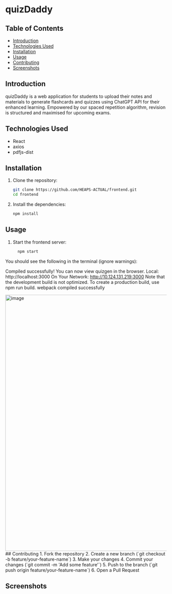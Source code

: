 # quizDaddy

## Table of Contents
- [Introduction](#introduction)
- [Technologies Used](#technologies-used)
- [Installation](#installation)
- [Usage](#usage)
- [Contributing](#contributing)
- [Screenshots](#screenshots)


## Introduction
quizDaddy is a web application for students to upload their notes and materials to generate flashcards and quizzes using ChatGPT API for their enhanced learning. Empowered by our spaced repetition algorithm, revision is structured and maximised for upcoming exams.

## Technologies Used
- React
- axios
- pdfjs-dist

## Installation
1. Clone the repository:
    ```sh
    git clone https://github.com/HEAPS-ACTUAL/frontend.git
    cd frontend
    ```

2. Install the dependencies:
    ```sh
    npm install
    ```
## Usage
1. Start the frontend server:
    ```sh
      npm start
    ```
  You should see the following in the terminal (ignore warnings):
  
  Compiled successfully!
  You can now view quizgen in the browser.
  Local: http://localhost:3000
  On Your Network:  http://10.124.131.219:3000
  Note that the development build is not optimized.
  To create a production build, use npm run build.
  webpack compiled successfully

<img width="800" alt="image" src="https://github.com/user-attachments/assets/582f549c-31de-4551-8772-f3d7d3d5e9b5">
## Contributing
1. Fork the repository
2. Create a new branch (`git checkout -b feature/your-feature-name`)
3. Make your changes
4. Commit your changes (`git commit -m 'Add some feature'`)
5. Push to the branch (`git push origin feature/your-feature-name`)
6. Open a Pull Request

   ## Screenshots

